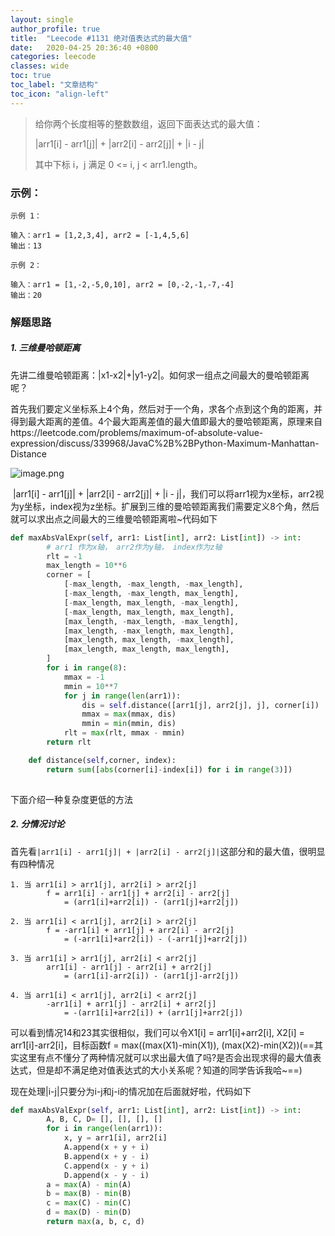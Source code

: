 ```yaml
---
layout: single
author_profile: true
title:  "Leecode #1131 绝对值表达式的最大值"
date:   2020-04-25 20:36:40 +0800
categories: leecode
classes: wide
toc: true
toc_label: "文章结构"
toc_icon: "align-left"
---
```


> 给你两个长度相等的整数数组，返回下面表达式的最大值：
>
> |arr1[i] - arr1[j]| + |arr2[i] - arr2[j]| + |i - j|
>
> 其中下标 i，j 满足 0 <= i, j < arr1.length。

### 示例：

```
示例 1：

输入：arr1 = [1,2,3,4], arr2 = [-1,4,5,6]
输出：13

示例 2：

输入：arr1 = [1,-2,-5,0,10], arr2 = [0,-2,-1,-7,-4]
输出：20
```

### 解题思路

##### 1. 三维曼哈顿距离

​	先讲二维曼哈顿距离：|x1-x2|+|y1-y2|。如何求一组点之间最大的曼哈顿距离呢？

​	首先我们要定义坐标系上4个角，然后对于一个角，求各个点到这个角的距离，并得到最大距离的差值。4个最大距离差值的最大值即最大的曼哈顿距离，原理来自https://leetcode.com/problems/maximum-of-absolute-value-expression/discuss/339968/JavaC%2B%2BPython-Maximum-Manhattan-Distance

![image.png](https://pic.leetcode-cn.com/3f2cd5a1b6f566ec9a168fe85c1fbd9d9393fcd5feeaed40edd06347f3dee427-image.png)

​	|arr1[i] - arr1[j]| + |arr2[i] - arr2[j]| + |i - j|，我们可以将arr1视为x坐标，arr2视为y坐标，index视为z坐标。扩展到三维的曼哈顿距离我们需要定义8个角，然后就可以求出点之间最大的三维曼哈顿距离啦~代码如下

```python
def maxAbsValExpr(self, arr1: List[int], arr2: List[int]) -> int:
        # arr1 作为x轴， arr2作为y轴， index作为z轴
        rlt = -1
        max_length = 10**6
        corner = [
            [-max_length, -max_length, -max_length],
            [-max_length, -max_length, max_length],
            [-max_length, max_length, -max_length],
            [-max_length, max_length, max_length],
            [max_length, -max_length, -max_length],
            [max_length, -max_length, max_length],
            [max_length, max_length, -max_length],
            [max_length, max_length, max_length],
        ]
        for i in range(8):
            mmax = -1
            mmin = 10**7
            for j in range(len(arr1)):
                dis = self.distance([arr1[j], arr2[j], j], corner[i])
                mmax = max(mmax, dis)
                mmin = min(mmin, dis)
            rlt = max(rlt, mmax - mmin)
        return rlt

    def distance(self,corner, index):
        return sum([abs(corner[i]-index[i]) for i in range(3)])
    
```

下面介绍一种复杂度更低的方法

##### 2. 分情况讨论

首先看`|arr1[i] - arr1[j]| + |arr2[i] - arr2[j]|`这部分和的最大值，很明显有四种情况

```
1. 当 arr1[i] > arr1[j], arr2[i] > arr2[j]
		f = arr1[i] - arr1[j] + arr2[i] - arr2[j] 
			= (arr1[i]+arr2[i]) - (arr1[j]+arr2[j])
			
2. 当 arr1[i] < arr1[j], arr2[i] > arr2[j]
		f = -arr1[i] + arr1[j] + arr2[i] - arr2[j] 
			= (-arr1[i]+arr2[i]) - (-arr1[j]+arr2[j])

3. 当 arr1[i] > arr1[j], arr2[i] < arr2[j]
		arr1[i] - arr1[j] - arr2[i] + arr2[j] 
			= (arr1[i]-arr2[i]) - (arr1[j]-arr2[j])
			
4. 当 arr1[i] < arr1[j], arr2[i] < arr2[j]
		-arr1[i] + arr1[j] - arr2[i] + arr2[j] 
			= -(arr1[i]+arr2[i]) + (arr1[j]+arr2[j])
```

可以看到情况14和23其实很相似，我们可以令X1[i] = arr1[i]+arr2[i], X2[i] = arr1[i]-arr2[i]，目标函数f = max((max(X1)-min(X1)), (max(X2)-min(X2))(==其实这里有点不懂分了两种情况就可以求出最大值了吗?是否会出现求得的最大值表达式，但是却不满足绝对值表达式的大小关系呢？知道的同学告诉我哈~==)

现在处理|i-j|只要分为i-j和j-i的情况加在后面就好啦，代码如下

```python
def maxAbsValExpr(self, arr1: List[int], arr2: List[int]) -> int:
        A, B, C, D= [], [], [], []
        for i in range(len(arr1)):
            x, y = arr1[i], arr2[i]
            A.append(x + y + i)
            B.append(x + y - i)
            C.append(x - y + i)
            D.append(x - y - i)
        a = max(A) - min(A)
        b = max(B) - min(B)
        c = max(C) - min(C)
        d = max(D) - min(D)        
        return max(a, b, c, d)

```